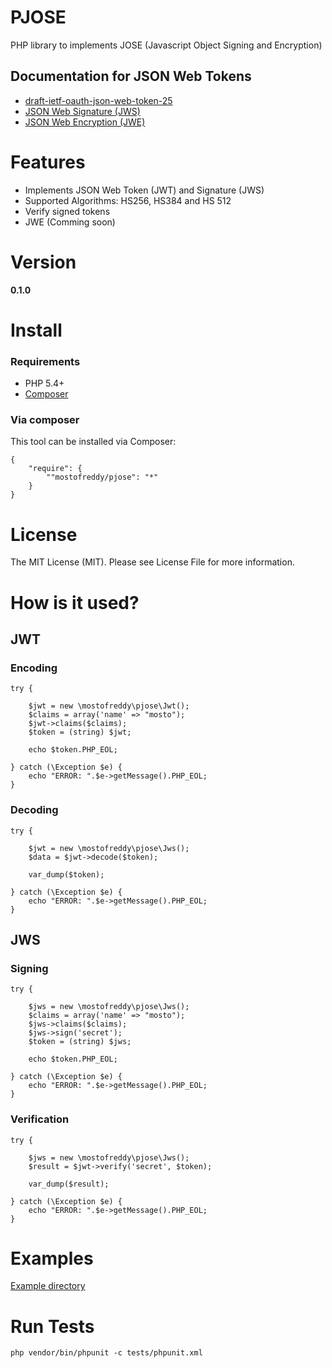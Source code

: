PJOSE
=====

PHP library to implements JOSE (Javascript Object Signing and Encryption)

Documentation for JSON Web Tokens
---------------------------------

* [draft-ietf-oauth-json-web-token-25](http://tools.ietf.org/html/draft-ietf-oauth-json-web-token-25)
* [JSON Web Signature (JWS)](http://tools.ietf.org/html/draft-ietf-jose-json-web-signature-31)
* [JSON Web Encryption (JWE)](http://tools.ietf.org/html/draft-ietf-jose-json-web-encryption-31)

Features
========

* Implements JSON Web Token (JWT) and Signature (JWS)
* Supported Algorithms: HS256, HS384 and HS 512
* Verify signed tokens
* JWE (Comming soon)

Version
=======

__0.1.0__

Install
=======

### Requirements

* PHP 5.4+
* [Composer](http://getcomposer.org)

### Via composer

This tool can be installed via Composer:

    {
        "require": {
            ""mostofreddy/pjose": "*"
        }
    }

License
=======

The MIT License (MIT). Please see License File for more information.

How is it used?
===============

JWT
---

### Encoding

    try {

        $jwt = new \mostofreddy\pjose\Jwt();
        $claims = array('name' => "mosto");
        $jwt->claims($claims);
        $token = (string) $jwt;

        echo $token.PHP_EOL;

    } catch (\Exception $e) {
        echo "ERROR: ".$e->getMessage().PHP_EOL;
    }

### Decoding

    try {

        $jwt = new \mostofreddy\pjose\Jws();
        $data = $jwt->decode($token);

        var_dump($token);

    } catch (\Exception $e) {
        echo "ERROR: ".$e->getMessage().PHP_EOL;
    }

JWS
---

### Signing

    try {

        $jws = new \mostofreddy\pjose\Jws();
        $claims = array('name' => "mosto");
        $jws->claims($claims);
        $jws->sign('secret');
        $token = (string) $jws;

        echo $token.PHP_EOL;

    } catch (\Exception $e) {
        echo "ERROR: ".$e->getMessage().PHP_EOL;
    }

### Verification

    try {

        $jws = new \mostofreddy\pjose\Jws();
        $result = $jwt->verify('secret', $token);

        var_dump($result);

    } catch (\Exception $e) {
        echo "ERROR: ".$e->getMessage().PHP_EOL;
    }

Examples
========

[Example directory]()

Run Tests
=========

    php vendor/bin/phpunit -c tests/phpunit.xml 


